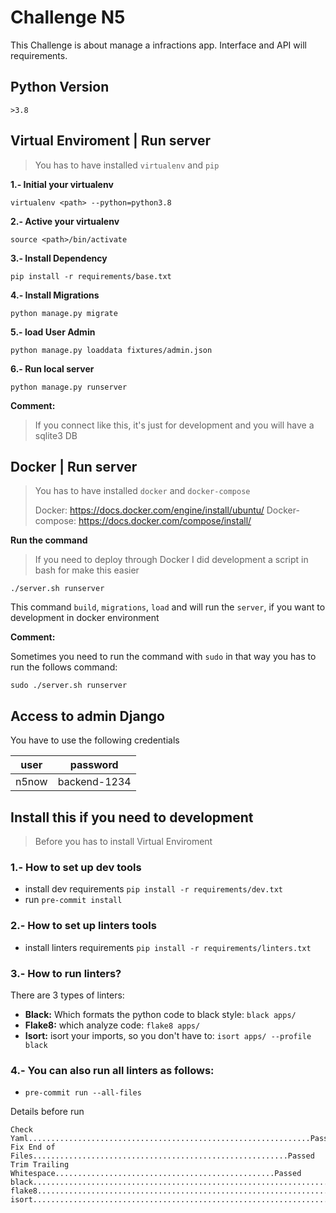 # Challenge N5
This Challenge is about manage a infractions app. Interface and API will requirements.

## Python Version
`>3.8`


## Virtual Enviroment | Run server
> You has to have installed  `virtualenv` and `pip`

**1.- Initial your virtualenv**

`virtualenv <path> --python=python3.8`

**2.- Active your virtualenv**

`source <path>/bin/activate`

**3.- Install Dependency**

`pip install -r requirements/base.txt`


**4.- Install Migrations**

`python manage.py migrate`


**5.- load User Admin**

`python manage.py loaddata fixtures/admin.json`


**6.- Run local server**

`python manage.py runserver`

**Comment:**

> If you connect like this, it's just for development and you will have a sqlite3 DB


## Docker | Run server
> You has to have installed  `docker` and `docker-compose`
>
> Docker: https://docs.docker.com/engine/install/ubuntu/
> Docker-compose: https://docs.docker.com/compose/install/

**Run the command**

>If you need to deploy through Docker I did development a script in bash for make this easier


`./server.sh runserver`

This command `build`, `migrations`, `load` and will run the `server`, if you want to development
in docker environment

**Comment:**

Sometimes you need to run the command with `sudo` in that way you has to run the follows command:

`sudo ./server.sh runserver`


## Access to admin Django

You have to use the following credentials

| user        | password      |
| ------------| --------------|
| n5now       | backend-1234  |


## Install this if you need to development
> Before you has to install Virtual Enviroment

### 1.- How to set up dev tools
* install dev requirements  `pip install -r requirements/dev.txt`
* run  `pre-commit install`

### 2.- How to set up linters tools
* install linters requirements  `pip install -r requirements/linters.txt`

### 3.- How to run linters?
There are 3 types of linters:
* **Black:** Which formats the python code to black style: `black apps/`
* **Flake8:** which analyze code: `flake8 apps/`
* **Isort:** isort your imports, so you don't have to: `isort apps/ --profile black`

### 4.- You can also run all linters as follows:

* `pre-commit run --all-files`

Details before run
```
Check Yaml...............................................................Passed
Fix End of Files.........................................................Passed
Trim Trailing Whitespace.................................................Passed
black....................................................................Passed
flake8...................................................................Passed
isort....................................................................Passed
```
